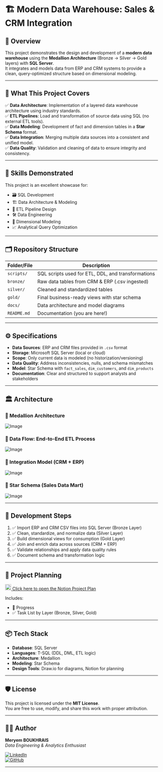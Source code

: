 # 🏗️ Modern Data Warehouse: Sales & CRM Integration

## 📘 Overview

This project demonstrates the design and development of a **modern data warehouse** using the **Medallion Architecture** (Bronze → Silver → Gold layers) with **SQL Server**.  
It integrates and models data from ERP and CRM systems to provide a clean, query-optimized structure based on dimensional modeling.

---

## 🧠 What This Project Covers

✅ **Data Architecture**: Implementation of a layered data warehouse architecture using industry standards.  
✅ **ETL Pipelines**: Load and transformation of source data using SQL (no external ETL tools).  
✅ **Data Modeling**: Development of fact and dimension tables in a **Star Schema** format.  
✅ **Data Integration**: Merging multiple data sources into a consistent and unified model.  
✅ **Data Quality**: Validation and cleaning of data to ensure integrity and consistency.

---

## 🎯 Skills Demonstrated

This project is an excellent showcase for:

- 🗃️ SQL Development  
- 🏗️ Data Architecture & Modeling  
- 🔄 ETL Pipeline Design  
- 🛠️ Data Engineering  
- 🧱 Dimensional Modeling  
- 📈 Analytical Query Optimization

---

## 🗂️ Repository Structure

| Folder/File | Description |
|-------------|-------------|
| `scripts/`  | SQL scripts used for ETL, DDL, and transformations |
| `bronze/`   | Raw data tables from CRM & ERP (.csv ingested) |
| `silver/`   | Cleaned and standardized tables |
| `gold/`     | Final business-ready views with star schema |
| `docs/` | Data architecture and model diagrams |
| `README.md` | Documentation (you are here!) |

---

## ⚙️ Specifications

- **Data Sources**: ERP and CRM files provided in `.csv` format  
- **Storage**: Microsoft SQL Server (local or cloud)  
- **Scope**: Only current data is modeled (no historization/versioning)  
- **Data Quality**: Address inconsistencies, nulls, and schema mismatches  
- **Model**: Star Schema with `fact_sales`, `dim_customers`, and `dim_products`  
- **Documentation**: Clear and structured to support analysts and stakeholders

---

## 🏛️ Architecture

### 🔸 Medallion Architecture

![Image](https://github.com/user-attachments/assets/0639ce41-3374-41d4-83ee-87e9743037a2)

### 🔄 Data Flow: End-to-End ETL Process

![Image](https://github.com/user-attachments/assets/a0fef474-94c4-4d87-af22-ab154d5fd854)

### 🔌 Integration Model (CRM + ERP)

![Image](https://github.com/user-attachments/assets/1b6c30b2-906b-4b3e-8d43-87a2a510c323)

### 🌟 Star Schema (Sales Data Mart)

![Image](https://github.com/user-attachments/assets/b0f3ef26-062e-4f9f-b8dd-eed620912c38)



---

## 🚧 Development Steps

1. ✅ Import ERP and CRM CSV files into SQL Server (Bronze Layer)
2. ✅ Clean, standardize, and normalize data (Silver Layer)
3. ✅ Build dimensional views for consumption (Gold Layer)
4. ✅ Join and enrich data across sources (CRM + ERP)
5. ✅ Validate relationships and apply data quality rules
6. ✅ Document schema and transformation logic

---

## 🔗 Project Planning

[<img src="https://upload.wikimedia.org/wikipedia/commons/e/e9/Notion-logo.svg" width="20" /> Click here to open the Notion Project Plan](https://www.notion.so/Data-Warehouse-Project-2227f509c30f80cc9e49ce84dc568204?source=copy_link)

Includes:
- 📆 Progress
- ✅ Task List by Layer (Bronze, Silver, Gold)


---

## 📦 Tech Stack

- **Database**: SQL Server  
- **Languages**: T-SQL (DDL, DML, ETL logic)  
- **Architecture**: Medallion  
- **Modeling**: Star Schema  
- **Design Tools**: Draw.io for diagrams, Notion for planning

---

## 🛡️ License

This project is licensed under the **MIT License**.  
You are free to use, modify, and share this work with proper attribution.

---

## 🙋‍♀️ Author

**Meryem BOUKHRAIS**  
_Data Engineering & Analytics Enthusiast_  

[![LinkedIn](https://img.shields.io/badge/LinkedIn-blue?logo=linkedin&style=flat-square)](https://www.linkedin.com/in/boukhrais-meryem-053501252/)  
[![GitHub](https://img.shields.io/badge/GitHub-black?logo=github&style=flat-square)](https://github.com/Bou-Mery)

---

